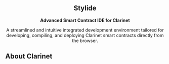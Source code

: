 <p align="center">
  <h2 align="center">Stylide</h2>
  <p align="center"><b>Advanced Smart Contract IDE for Clarinet</b></p>
  <p align="center">A streamlined and intuitive integrated development environment tailored for developing, compiling, and deploying Clarinet smart contracts directly from the browser.</p>
</p>

## About Clarinet
